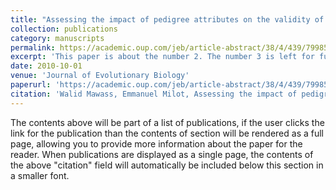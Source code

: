 ```yaml
---
title: "Assessing the impact of pedigree attributes on the validity of quantitative genetic parameter estimates"
collection: publications
category: manuscripts
permalink: https://academic.oup.com/jeb/article-abstract/38/4/439/7998571
excerpt: 'This paper is about the number 2. The number 3 is left for future work.'
date: 2010-10-01
venue: 'Journal of Evolutionary Biology'
paperurl: 'https://academic.oup.com/jeb/article-abstract/38/4/439/7998571#no-access-message'
citation: 'Walid Mawass, Emmanuel Milot, Assessing the impact of pedigree attributes on the validity of quantitative genetic parameter estimates, Journal of Evolutionary Biology, Volume 38, Issue 4, April 2025, Pages 439–456, https://doi.org/10.1093/jeb/voaf010'
---
```


The contents above will be part of a list of publications, if the user clicks the link for the publication than the contents of section will be rendered as a full page, allowing you to provide more information about the paper for the reader. When publications are displayed as a single page, the contents of the above "citation" field will automatically be included below this section in a smaller font.
